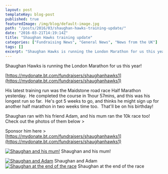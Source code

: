 ```yaml
---
layout: post
templateKey: blog-post
published: true
featuredImage: /img/blog/default-image.jpg
path: "/posts/2016/03/shaughan-hawks-training-update/"
date: "2016-03-21T14:19:14Z"
title: "Shaughan Hawks training update"
categories: ["Fundraising News", "General News", "News from the UK"]
tags: []
excerpt: "Shaughan Hawks is running the London Marathon for us this yearhttps://mydonate.bt.com/fundraisers/s..."
---
```


Shaughan Hawks is running the London Marathon for us this year!

[https://mydonate.bt.com/fundraisers/shaughanhawks1](https://mydonate.bt.com/fundraisers/shaughanhawks1)

His latest training run was the Maidstone road race Half Marathon yesterday.  He completed the course in 1hour 57mins, and this was his longest run so far.  He's got 5 weeks to go, and thinks he might sign up for another half marathon in two weeks time too.  That'll be on his birthday!

Shaughan ran with his friend Adam, and his mum ran the 10k race too!  Check out the photos of them below >

Sponsor him here > [https://mydonate.bt.com/fundraisers/shaughanhawks1](https://mydonate.bt.com/fundraisers/shaughanhawks1)

[![Shaughan and his mum!](https://f000.backblazeb2.com/file/avm-wp-uploads/2016/03/IMG-20160320-WA0001-225x300.jpg)](https://f000.backblazeb2.com/file/avm-wp-uploads/2016/03/IMG-20160320-WA0001.jpg) Shaughan and his mum!

[![Shaughan and Adam](https://f000.backblazeb2.com/file/avm-wp-uploads/2016/03/IMG-20160320-WA0004-225x300.jpg)](https://f000.backblazeb2.com/file/avm-wp-uploads/2016/03/IMG-20160320-WA0004.jpg) Shaughan and Adam   [![Shaughan at the end of the race](https://f000.backblazeb2.com/file/avm-wp-uploads/2016/03/IMG-20160320-WA0007-225x300.jpg)](https://f000.backblazeb2.com/file/avm-wp-uploads/2016/03/IMG-20160320-WA0007.jpg) Shaughan at the end of the race